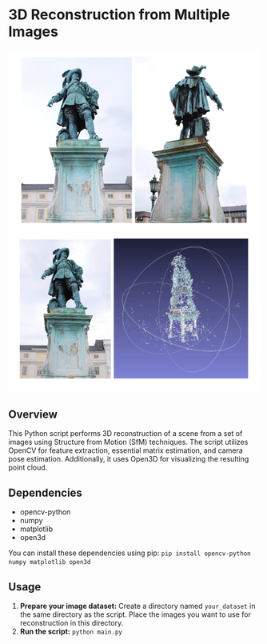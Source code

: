 # 3D Reconstruction from Multiple Images
![alt text](https://github.com/tathya7/3D-Reconstruction-using-Incremental-SfM/blob/main/image.png)
## Overview

This Python script performs 3D reconstruction of a scene from a set of images using Structure from Motion (SfM) techniques.
The script utilizes OpenCV for feature extraction, essential matrix estimation, and camera pose estimation.  Additionally, it uses Open3D for visualizing the resulting point cloud.

## Dependencies

*   opencv-python
*   numpy
*   matplotlib
*   open3d

You can install these dependencies using pip: `pip install opencv-python numpy matplotlib open3d`


## Usage

1.  **Prepare your image dataset:** Create a directory named `your_dataset` in the same directory as the script. Place the images you want to use for reconstruction in this directory.
2.  **Run the script:** `python main.py`



